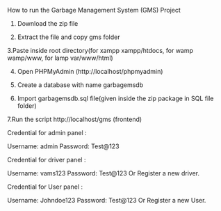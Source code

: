 How to run the Garbage Management System (GMS) Project

1. Download the  zip file

2. Extract the file and copy gms folder

3.Paste inside root directory(for xampp xampp/htdocs, for wamp wamp/www, for lamp var/www/html)

4. Open PHPMyAdmin (http://localhost/phpmyadmin)

5. Create a database with name garbagemsdb

6. Import garbagemsdb.sql file(given inside the zip package in SQL file folder)

7.Run the script http://localhost/gms (frontend)



Credential for admin panel :

Username: admin
Password: Test@123

Credential for  driver panel :

Username: vams123
Password: Test@123
Or Register a new driver.

Credential for  User panel :

Username: Johndoe123
Password: Test@123
Or Register a new User.
